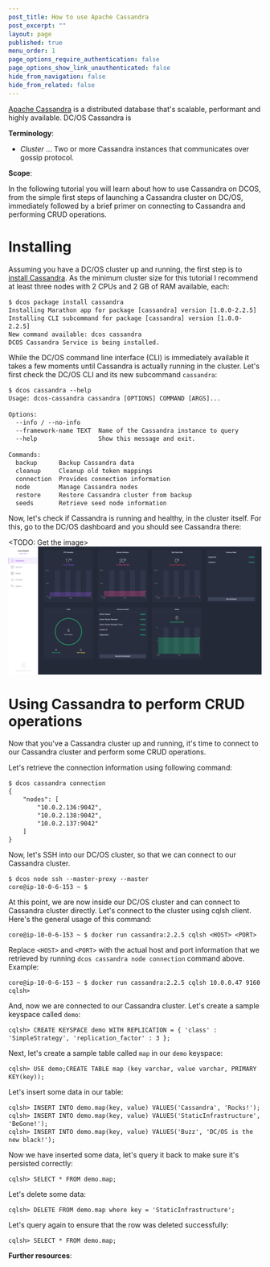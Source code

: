 ```yaml
---
post_title: How to use Apache Cassandra
post_excerpt: ""
layout: page
published: true
menu_order: 1
page_options_require_authentication: false
page_options_show_link_unauthenticated: false
hide_from_navigation: false
hide_from_related: false
---
```


[Apache Cassandra](https://cassandra.apache.org/) is a distributed database that's scalable, performant and highly available. DC/OS Cassandra is 

**Terminology**:

- *Cluster* ... Two or more Cassandra instances that communicates over gossip protocol.

**Scope**:

In the following tutorial you will learn about how to use Cassandra on DCOS, from the simple first steps of launching a Cassandra cluster on DC/OS, immediately followed by a brief primer on connecting to Cassandra and performing CRUD operations.

# Installing

Assuming you have a DC/OS cluster up and running, the first step is to [install Cassandra](https://docs.mesosphere.com/manage-service/cassandra/). As the minimum cluster size for this tutorial I recommend at least three nodes with 2 CPUs and 2 GB of RAM available, each:

    $ dcos package install cassandra
    Installing Marathon app for package [cassandra] version [1.0.0-2.2.5]
    Installing CLI subcommand for package [cassandra] version [1.0.0-2.2.5]
    New command available: dcos cassandra
    DCOS Cassandra Service is being installed.

While the DC/OS command line interface (CLI) is immediately available it takes a few moments until Cassandra is actually running in the cluster. Let's first check the DC/OS CLI and its new subcommand `cassandra`:

    $ dcos cassandra --help
    Usage: dcos-cassandra cassandra [OPTIONS] COMMAND [ARGS]...
    
    Options:
      --info / --no-info
      --framework-name TEXT  Name of the Cassandra instance to query
      --help                 Show this message and exit.
    
    Commands:
      backup      Backup Cassandra data
      cleanup     Cleanup old token mappings
      connection  Provides connection information
      node        Manage Cassandra nodes
      restore     Restore Cassandra cluster from backup
      seeds       Retrieve seed node information

Now, let's check if Cassandra is running and healthy, in the cluster itself. For this, go to the DC/OS dashboard and you should see Cassandra there:

<TODO: Get the image>
![Cassandra in the dashboard](img/cassandra-dashboard.png)

# Using Cassandra to perform CRUD operations

Now that you've a Cassandra cluster up and running, it's time to connect to our Cassandra cluster and perform some CRUD operations. 

Let's retrieve the connection information using following command:

    $ dcos cassandra connection
    {
        "nodes": [
            "10.0.2.136:9042",
            "10.0.2.138:9042",
            "10.0.2.137:9042"
        ]
    }

Now, let's SSH into our DC/OS cluster, so that we can connect to our Cassandra cluster.

    $ dcos node ssh --master-proxy --master
    core@ip-10-0-6-153 ~ $ 

At this point, we are now inside our DC/OS cluster and can connect to Cassandra cluster directly. Let's connect to the cluster using cqlsh client. Here's the general usage of this command:

    core@ip-10-0-6-153 ~ $ docker run cassandra:2.2.5 cqlsh <HOST> <PORT>
    
Replace `<HOST>` and `<PORT>` with the actual host and port information that we retrieved by running `dcos cassandra node connection` command above. Example:

    core@ip-10-0-6-153 ~ $ docker run cassandra:2.2.5 cqlsh 10.0.0.47 9160
    cqlsh>
    
And, now we are connected to our Cassandra cluster. Let's create a sample keyspace called `demo`:

    cqlsh> CREATE KEYSPACE demo WITH REPLICATION = { 'class' : 'SimpleStrategy', 'replication_factor' : 3 };
    
Next, let's create a sample table called `map` in our `demo` keyspace:

    cqlsh> USE demo;CREATE TABLE map (key varchar, value varchar, PRIMARY KEY(key));
    
Let's insert some data in our table:

    cqlsh> INSERT INTO demo.map(key, value) VALUES('Cassandra', 'Rocks!');
    cqlsh> INSERT INTO demo.map(key, value) VALUES('StaticInfrastructure', 'BeGone!');
    cqlsh> INSERT INTO demo.map(key, value) VALUES('Buzz', 'DC/OS is the new black!');
    
Now we have inserted some data, let's query it back to make sure it's persisted correctly:

    cqlsh> SELECT * FROM demo.map;
    
Let's delete some data:

    cqlsh> DELETE FROM demo.map where key = 'StaticInfrastructure';
    
Let's query again to ensure that the row was deleted successfully:

    cqlsh> SELECT * FROM demo.map;
    
**Further resources**:




